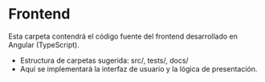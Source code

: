 # Frontend

Esta carpeta contendrá el código fuente del frontend desarrollado en Angular (TypeScript).

- Estructura de carpetas sugerida: src/, tests/, docs/
- Aquí se implementará la interfaz de usuario y la lógica de presentación.
